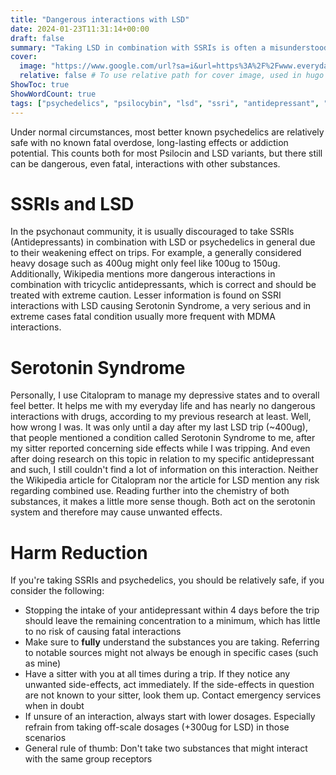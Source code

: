 ```yaml
---
title: "Dangerous interactions with LSD"
date: 2024-01-23T11:31:14+00:00
draft: false
summary: "Taking LSD in combination with SSRIs is often a misunderstood risk."
cover:
  image: "https://www.google.com/url?sa=i&url=https%3A%2F%2Fwww.everydayhealth.com%2Femotional-health%2Fdo-antidepressants-improve-quality-of-life%2F&psig=AOvVaw1J3NHi9T-TznJRrRdN2VBT&ust=1706105524541000&source=images&cd=vfe&opi=89978449&ved=0CBEQjRxqFwoTCLjkps7Y84MDFQAAAAAdAAAAABAD"
  relative: false # To use relative path for cover image, used in hugo Page-bundles
ShowToc: true
ShowWordCount: true
tags: ["psychedelics", "psilocybin", "lsd", "ssri", "antidepressant", "citalopram", "serotonin syndrome", "fatal", "risks", "harm reduction"]
---
```


Under normal circumstances, most better known psychedelics are relatively safe with no known fatal overdose, long-lasting effects or addiction potential. This counts both for most Psilocin and LSD variants, but there still can be dangerous, even fatal, interactions with other substances.

# SSRIs and LSD
In the psychonaut community, it is usually discouraged to take SSRIs (Antidepressants) in combination with LSD or psychedelics in general due to their weakening effect on trips. For example, a generally considered heavy dosage such as 400ug might only feel like 100ug to 150ug. Additionally, Wikipedia mentions more dangerous interactions in combination with tricyclic antidepressants, which is correct and should be treated with extreme caution.
Lesser information is found on SSRI interactions with LSD causing Serotonin Syndrome, a very serious and in extreme cases fatal condition usually more frequent with MDMA interactions.

# Serotonin Syndrome
Personally, I use Citalopram to manage my depressive states and to overall feel better. It helps me with my everyday life and has nearly no dangerous interactions with drugs, according to my previous research at least. 
Well, how wrong I was. It was only until a day after my last LSD trip (~400ug), that people mentioned a condition called Serotonin Syndrome to me, after my sitter reported concerning side effects while I was tripping. And even after doing research on this topic in relation to my specific antidepressant and such, I still couldn't find a lot of information on this interaction. Neither the Wikipedia article for Citalopram nor the article for LSD mention any risk regarding combined use.
Reading further into the chemistry of both substances, it makes a little more sense though. Both act on the serotonin system and therefore may cause unwanted effects.

# Harm Reduction
If you're taking SSRIs and psychedelics, you should be relatively safe, if you consider the following:
- Stopping the intake of your antidepressant within 4 days before the trip should leave the remaining concentration to a minimum, which has little to no risk of causing fatal interactions
- Make sure to **fully** understand the substances you are taking. Referring to notable sources might not always be enough in specific cases (such as mine)
- Have a sitter with you at all times during a trip. If they notice any unwanted side-effects, act immediately. If the side-effects in question are not known to your sitter, look them up. Contact emergency services when in doubt
- If unsure of an interaction, always start with lower dosages. Especially refrain from taking off-scale dosages (+300ug for LSD) in those scenarios
- General rule of thumb: Don't take two substances that might interact with the same group receptors